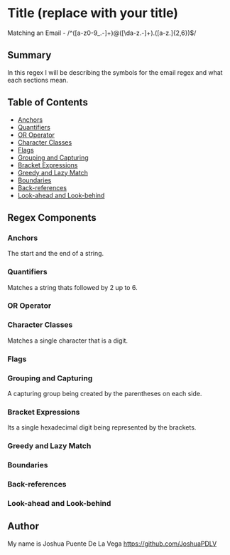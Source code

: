 # Title (replace with your title)

Matching an Email - /^([a-z0-9_\.-]+)@([\da-z\.-]+)\.([a-z\.]{2,6})$/

## Summary

In this regex I will be describing the symbols for the email regex and what each sections mean.

## Table of Contents

- [Anchors](#anchors)
- [Quantifiers](#quantifiers)
- [OR Operator](#or-operator)
- [Character Classes](#character-classes)
- [Flags](#flags)
- [Grouping and Capturing](#grouping-and-capturing)
- [Bracket Expressions](#bracket-expressions)
- [Greedy and Lazy Match](#greedy-and-lazy-match)
- [Boundaries](#boundaries)
- [Back-references](#back-references)
- [Look-ahead and Look-behind](#look-ahead-and-look-behind)

## Regex Components

### Anchors
The start and the end of a string.
### Quantifiers
Matches a string thats followed by 2 up to 6.
### OR Operator

### Character Classes
Matches a single character that is a digit.
### Flags

### Grouping and Capturing
A capturing group being created by the parentheses on each side.
### Bracket Expressions
Its a single hexadecimal digit being represented by the brackets.
### Greedy and Lazy Match

### Boundaries

### Back-references

### Look-ahead and Look-behind

## Author

My name is Joshua Puente De La Vega 
https://github.com/JoshuaPDLV
